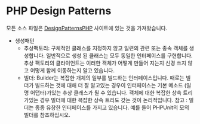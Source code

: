 # PHP Design Patterns


모든 소스 파일은 [DesignPatternsPHP](https://designpatternsphp.readthedocs.io/) 사이트에 있는 것을 가져왔습니다.

* 생성패턴
  * 추상팩토리: 구체적인 클래스를 지정하지 않고 일련의 관련 또는 종속 객체를 생성합니다. 
일반적으로 생성 된 클래스는 모두 동일한 인터페이스를 구현합니다. 
추상 팩토리의 클라이언트는 이러한 객체가 어떻게 만들어 지는지 신경 쓰지 않고 어떻게 함께 이동하는지 알고 있습니다.
  * 빌더: Builder는 복잡한 개체의 일부를 빌드하는 인터페이스입니다.
  때로는 빌더가 빌드하는 것에 대해 더 잘 알고있는 경우이 인터페이스는 기본 메소드 (일명 어댑터)가있는 추상 클래스가 될 수 있습니다.
  객체에 대한 복잡한 상속 트리가있는 경우 빌더에 대한 복잡한 상속 트리도 갖는 것이 논리적입니다.
  참고 : 빌더는 종종 유창한 인터페이스를 가지고 있습니다. 예를 들어 PHPUnit의 모의 빌더를 참조하십시오.
